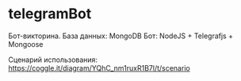 # telegramBot
Бот-викторина. 
База данных: MongoDB
Бот: NodeJS + Telegrafjs + Mongoose

Сценарий использования: https://coggle.it/diagram/YQhC_nm1ruxR1B7l/t/scenario
